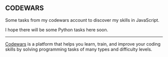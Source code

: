 ## CODEWARS

Some tasks from my codewars account to discover my skills in JavaScript.

I hope there will be some Python tasks here soon.

---
[Codewars](https://www.codewars.com/) is a platform that helps you learn, train, and improve your coding skills by solving programming tasks of many types and difficulty levels.
